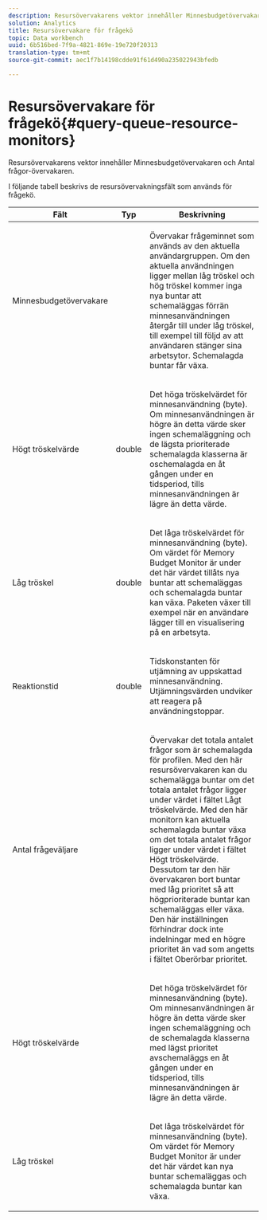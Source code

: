 ```yaml
---
description: Resursövervakarens vektor innehåller Minnesbudgetövervakaren och Antal frågor-övervakaren.
solution: Analytics
title: Resursövervakare för frågekö
topic: Data workbench
uuid: 6b516bed-7f9a-4821-869e-19e720f20313
translation-type: tm+mt
source-git-commit: aec1f7b14198cdde91f61d490a235022943bfedb

---
```



# Resursövervakare för frågekö{#query-queue-resource-monitors}

Resursövervakarens vektor innehåller Minnesbudgetövervakaren och Antal frågor-övervakaren.

I följande tabell beskrivs de resursövervakningsfält som används för frågekö.

<table id="table_9991EED2647A460FACA2DC80D4973A8E"> 
 <thead> 
  <tr> 
   <th colname="col1" class="entry"> Fält </th> 
   <th colname="col2" class="entry"> Typ </th> 
   <th colname="col3" class="entry"> Beskrivning </th> 
  </tr> 
 </thead>
 <tbody> 
  <tr> 
   <td colname="col1"> <p>Minnesbudgetövervakare </p> </td> 
   <td colname="col2"> </td> 
   <td colname="col3"> <p>Övervakar frågeminnet som används av den aktuella användargruppen. Om den aktuella användningen ligger mellan låg tröskel och hög tröskel kommer inga nya buntar att schemaläggas förrän minnesanvändningen återgår till under låg tröskel, till exempel till följd av att användaren stänger sina arbetsytor. Schemalagda buntar får växa. </p> </td> 
  </tr> 
  <tr> 
   <td colname="col1"> <p>Högt tröskelvärde </p> </td> 
   <td colname="col2"> <p>double </p> </td> 
   <td colname="col3"> <p>Det höga tröskelvärdet för minnesanvändning (byte). Om minnesanvändningen är högre än detta värde sker ingen schemaläggning och de lägsta prioriterade schemalagda klasserna är oschemalagda en åt gången under en tidsperiod, tills minnesanvändningen är lägre än detta värde. </p> </td> 
  </tr> 
  <tr> 
   <td colname="col1"> <p>Låg tröskel </p> </td> 
   <td colname="col2"> <p>double </p> </td> 
   <td colname="col3"> <p>Det låga tröskelvärdet för minnesanvändning (byte). Om värdet för <span class="wintitle"> Memory Budget Monitor</span> är under det här värdet tillåts nya buntar att schemaläggas och schemalagda buntar kan växa. Paketen växer till exempel när en användare lägger till en visualisering på en arbetsyta. </p> </td> 
  </tr> 
  <tr> 
   <td colname="col1"> <p>Reaktionstid </p> </td> 
   <td colname="col2"> <p>double </p> </td> 
   <td colname="col3"> <p>Tidskonstanten för utjämning av uppskattad minnesanvändning. Utjämningsvärden undviker att reagera på användningstoppar. </p> </td> 
  </tr> 
  <tr> 
   <td colname="col1"> <p>Antal frågeväljare </p> </td> 
   <td colname="col2"> </td> 
   <td colname="col3"> <p>Övervakar det totala antalet frågor som är schemalagda för profilen. Med den här resursövervakaren kan du schemalägga buntar om det totala antalet frågor ligger under värdet i fältet Lågt tröskelvärde. Med den här monitorn kan aktuella schemalagda buntar växa om det totala antalet frågor ligger under värdet i fältet Högt tröskelvärde. Dessutom tar den här övervakaren bort buntar med låg prioritet så att högprioriterade buntar kan schemaläggas eller växa. Den här inställningen förhindrar dock inte indelningar med en högre prioritet än vad som angetts i fältet Oberörbar prioritet. </p> </td> 
  </tr> 
  <tr> 
   <td colname="col1"> <p>Högt tröskelvärde </p> </td> 
   <td colname="col2"> </td> 
   <td colname="col3"> <p>Det höga tröskelvärdet för minnesanvändning (byte). Om minnesanvändningen är högre än detta värde sker ingen schemaläggning och de schemalagda klasserna med lägst prioritet avschemaläggs en åt gången under en tidsperiod, tills minnesanvändningen är lägre än detta värde. </p> </td> 
  </tr> 
  <tr> 
   <td colname="col1"> <p>Låg tröskel </p> </td> 
   <td colname="col2"> </td> 
   <td colname="col3"> <p>Det låga tröskelvärdet för minnesanvändning (byte). Om värdet för <span class="wintitle"> Memory Budget Monitor</span> är under det här värdet kan nya buntar schemaläggas och schemalagda buntar kan växa. </p> </td> 
  </tr> 
 </tbody> 
</table>

